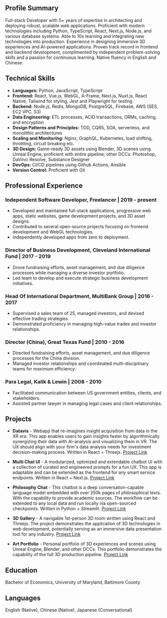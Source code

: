 ## Profile Summary
Full-stack Developer with 5+ years of expertise in architecting and deploying robust, scalable web applications. Proficient with modern technologies including Python, TypeScript, React, Next.js, Node.js, and various database systems. Able to 10x learning and integrating new technologies into production. Experience in designing immersive 3D experiences and AI-powered applications. Proven track record in frontend and backend development, complimented by independent problem-solving skills and a passion for continuous learning. Native fluency in English and Chinese.

## Technical Skills
- **Languages:** Python, JavaScript, TypeScript
- **Frontend:** React, Vue.js, WebGL, A-Frame, Next.js, Nuxt.js, React Native, Tailwind for styling, Jest and Playwright for testing
- **Backend:** Node.js, Redis, MongoDB, PostgreSQL, Firebase, AWS (SES, EC2 VPC, S3)
- **Data Engineering:** ETL processes, ACID transactions, ORMs, caching, and encryption
- **Design Patterns and Principles:** TDD, CQRS, SOA, serverless, and monolithic architectures
- **Scaling and Monitoring:** Nginx, GraphQL, Kubernetes, load shifting, throttling, circuit breaking etc.
- **3D Design:** Game-ready 3D assets using Blender, 3D scenes using Unreal Engine, proficient with entire pipeline; other DCCs: Photoshop, DaVinci Resolve, Substance Designer
- **DevOps:** CI/CD pipelines using Github Actions, Ansible
- **Version Control:** Proficient with Git

## Professional Experience

### Independent Software Developer, Freelancer | 2019 - present
- Developed and maintained full-stack applications, progressive web apps, static websites, game development projects, and 3D asset designs.
- Contributed to several open-source projects focusing on frontend development and WebGL technologies.
- Independently developed apps from zero to deployment.

### Director of Business Development, Cleveland International Fund | 2017 - 2019
- Drove fundraising efforts, asset management, and due diligence processes while managing a diverse investor portfolio.
- Led team to develop and execute strategic business development initiatives.

### Head Of International Department, MultiBank Group | 2016 - 2017
- Supervised a sales team of 25, managed investors, and devised effective trading strategies.
- Demonstrated proficiency in managing high-value trades and investor relationships.

### Director (China), Great Texas Fund | 2010 - 2016
- Directed fundraising efforts, asset management, and due diligence processes for the China division.
- Managed investor relationships and coordinated multi-disciplinary teams for maximum efficiency.

### Para Legal, Kalik & Lewin | 2008 - 2010
- Facilitated communication between US government entities, clients, and stakeholders.
- Assisted partner lawyer in managing legal cases and client relationships.

## Projects

- **Datavis** - Webapp that re-imagines insight acquisition from data in the XR era. This app enables users to gain insights faster by algorithmically synergizing their data with AI-analysis and visualizing them in VR. The UX should align with your firm's data analysis needs for investment decision-making process. Written in React + Threejs. [Project Link](https://datavis-one.vercel.app)

- **Multi Chat UI** - A modularized, optimized and extendable chatbot UI with a collection of curated and engineered prompts for a fun UX. This app is adaptable and can be extended as the frontend for any smart service endpoints. Written in React + Next.js. [Project Link](chatbot-compilation.vercel.app)

- **Philosophy Chat** - This chatbot is a deep conversation-capable language model embedded with over 250k pages of philosophical texts. With the capability to provide academic sources. The workflow can be extended to any local data and run locally via open-sourced checkpoints. Written in Python + Streamlit. [Project Link](https://philosophy-chat.streamlit.app)

- **3D Gallery** - A navigable 1st-person 3D room written using React and Threejs. The project demonstrates the application of 3D technologies in web development, potentially serving as an immersive data presentation tool for any industry. [Project Link](https://creative-ataraxia.github.io)

- **Art Portfolio** - Personal portfolio of 3D experiences and scenes using Unreal Engine, Blender, and other DCCs. This portfolio demonstrates the capability of the full 3D production pipeline. [Project Link](https://creative_ataraxia.artstation.com)

## Education
Bachelor of Economics, University of Maryland, Baltimore County

## Languages
English (Native), Chinese (Native), Japanese (Conversational)
